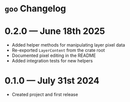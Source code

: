 # `goo` Changelog

# 0.2.0 &mdash; June 18th 2025

- Added helper methods for manipulating layer pixel data
- Re-exported `LayerContent` from the crate root
- Documented pixel editing in the README
- Added integration tests for new helpers

# 0.1.0 &mdash; July 31st 2024

- Created project and first release
